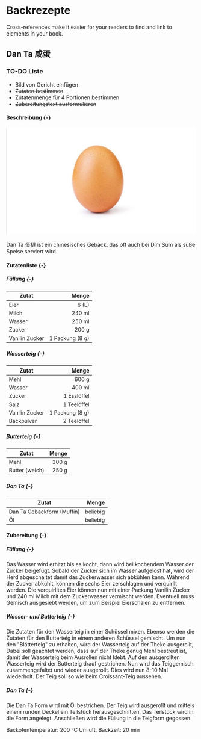 # Backrezepte

Cross-references make it easier for your readers to find and link to elements in your book.

## Dan Ta 咸蛋

### TO-DO Liste

- Bild von Gericht einfügen
-  ~~Zutaten bestimmen~~
- Zutatenmenge für 4 Portionen bestimmen
- ~~Zubereitungstext ausformulieren~~



#### Beschreibung {-}

![Das ist ein Ei als Beispielbild.](img/example-egg.jpg)

Dan Ta 蛋撻 ist ein chinesisches Gebäck, das oft auch bei Dim Sum als süße Speise serviert wird. 

#### Zutatenliste {-}

##### Füllung {-}

Zutat | Menge 
---|---:
Eier | 6 (L)
Milch | 240 ml
Wasser | 250 ml
Zucker | 200 g
Vanilin Zucker | 1 Packung (8 g)

##### Wasserteig {-}

Zutat | Menge 
---|---:
Mehl | 600 g
Wasser | 400 ml
Zucker | 1 Esslöffel
Salz | 1 Teelöffel
Vanilin Zucker | 1 Packung (8 g)
Backpulver | 2 Teelöffel

##### Butterteig {-}

Zutat | Menge 
---|---:
Mehl | 300 g
Butter (weich) | 250 g

##### Dan Ta {-}

Zutat | Menge 
---|---:
Dan Ta Gebäckform (Muffin) | beliebig
Öl | beliebig


#### Zubereitung {-}

##### Füllung {-}

Das Wasser wird erhitzt bis es kocht, dann wird bei kochendem Wasser der Zucker beigefügt. Sobald der Zucker sich im Wasser aufgelöst hat, wird der Herd abgeschaltet damit das Zuckerwasser sich abkühlen kann. Während der Zucker abkühlt, können die sechs Eier zerschlagen und verquirllt werden. Die verquirllten Eier können nun mit einer Packung Vanilin Zucker und 240 ml Milch mit dem Zuckerwasser vermischt werden. Eventuell muss Gemisch ausgesiebt werden, um zum Beispiel Eierschalen zu entfernen.

##### Wasser- und Butterteig {-}
Die Zutaten für den Wasserteig in einer Schüssel mixen. Ebenso werden die Zutaten für den Butterteig in einem anderen Schüssel gemischt. Um nun den "Blätterteig" zu erhalten, wird der Wasserteig auf der Theke ausgerollt, Dabei soll geachtet werden, dass auf der Theke genug Mehl bestreut ist, damit der Wasserteig beim Ausrollen nicht klebt. Auf den ausgerollten Wasserteig wird der Butterteig drauf gestrichen. Nun wird das Teiggemisch zusammengefaltet und wieder ausgerollt. Dies wird nun 8-10 Mal wiederholt. Der Teig soll so wie beim Croissant-Teig aussehen.


##### Dan Ta {-}
Die Dan Ta Form wird mit Öl bestrichen. Der Teig wird ausgerollt und mittels einem runden Deckel ein Teilstück herausgeschnitten. Das Teilstück wird in die Form angelegt. Anschließen wird die Füllung in die Teigform gegossen.

Backofentemperatur: 200 °C Umluft, Backzeit: 20 min



